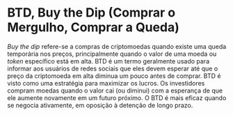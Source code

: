 # BTD, Buy the Dip (Comprar o Mergulho, Comprar a Queda)

_Buy the dip_ refere-se a compras de criptomoedas quando existe uma queda temporária nos preços, principalmente quando o valor de uma moeda ou _token_ específico está em alta. BTD é um termo geralmente usado para informar aos usuários de redes sociais que eles devem esperar até que o preço da criptomoeda em alta diminua um pouco antes de comprar. BTD é visto como uma estratégia para maximizar os lucros. Os investidores compram moedas quando o valor cai (ou diminui) com a esperança de que ele aumente novamente em um futuro próximo. O BTD é mais eficaz quando se negocia ativamente, em oposição à detenção de longo prazo.

